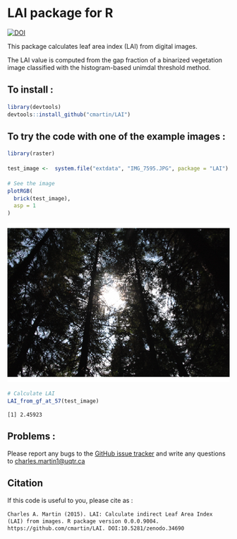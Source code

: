 # LAI package for R

[![DOI](https://zenodo.org/badge/19481/cmartin/LAI.svg)](https://zenodo.org/badge/latestdoi/19481/cmartin/LAI)

This package calculates leaf area index (LAI) from digital images.

The LAI value is computed from the gap fraction of a binarized vegetation image classified with the histogram-based unimdal threshold method.

## To install : 

```r
library(devtools)
devtools::install_github("cmartin/LAI")
```


## To try the code with one of the example images : 

```r
library(raster)

test_image <-  system.file("extdata", "IMG_7595.JPG", package = "LAI")

# See the image
plotRGB(
  brick(test_image),
  asp = 1
)
```

![](README_files/figure-html/LAIExample-1.png) 

```r
# Calculate LAI
LAI_from_gf_at_57(test_image)
```

```
[1] 2.45923
```

## Problems : 
Please report any bugs to the [GitHub issue tracker](https://github.com/cmartin/LAI/issues) and write any questions to <charles.martin1@uqtr.ca>

## Citation
If this code is useful to you, please cite as : 


```
Charles A. Martin (2015). LAI: Calculate indirect Leaf Area Index (LAI) from images. R package version 0.0.0.9004. https://github.com/cmartin/LAI. DOI:10.5281/zenodo.34690
```
